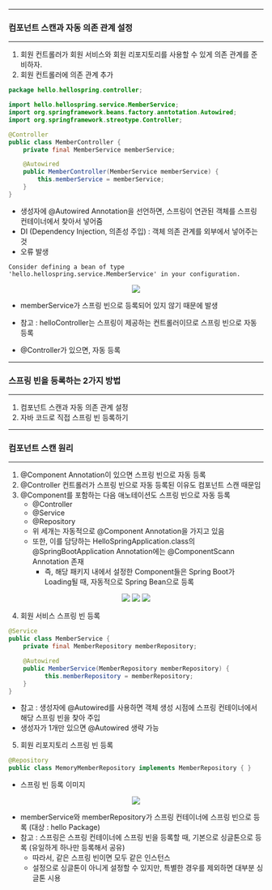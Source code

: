 -----
### 컴포넌트 스캔과 자동 의존 관계 설정
-----
1. 회원 컨트롤러가 회원 서비스와 회원 리포지토리를 사용할 수 있게 의존 관계를 준비하자.
2. 회원 컨트롤러에 의존 관계 추가
```java
package hello.hellospring.controller;

import hello.hellospring.service.MemberService;
import org.springframework.beans.factory.anntotation.Autowired;
import org.springframework.streotype.Controller;

@Controller
public class MemberController {
    private final MemberService memberService;

    @Autowired
    public MemberController(MemberService memberService) {
        this.memberService = memberService;
    }
}
```
  - 생성자에 @Autowired Annotation을 선언하면, 스프링이 연관된 객체를 스프링 컨테이너에서 찾아서 넣어줌
  - DI (Dependency Injection, 의존성 주입) : 객체 의존 관계를 외부에서 넣어주는 것
  - 오류 발생

```
Consider defining a bean of type 'hello.hellospring.service.MemberService' in your configuration.
```
<div align="center">
<img src="https://github.com/sooyounghan/JavaScript/assets/34672301/5dedd976-dd0b-4fc2-8aa7-a50a9818b927">
</div>

  - memberService가 스프링 빈으로 등록되어 있지 않기 때문에 발생

  - 참고 : helloController는 스프링이 제공하는 컨트롤러이므로 스프링 빈으로 자동 등록
  - @Controller가 있으면, 자동 등록

-----
### 스프링 빈을 등록하는 2가지 방법
-----
1. 컴포넌트 스캔과 자동 의존 관계 설정
2. 자바 코드로 직접 스프링 빈 등록하기

-----
### 컴포넌트 스캔 원리
-----
1. @Component Annotation이 있으면 스프링 빈으로 자동 등록
2. @Controller 컨트롤러가 스프링 빈으로 자동 등록된 이유도 컴포넌트 스캔 때문임
3. @Component를 포함하는 다음 애노테이션도 스프링 빈으로 자동 등록
   - @Controller
   - @Service
   - @Repository
   - 위 세개는 자동적으로 @Component Annotation을 가지고 있음
   - 또한, 이를 담당하는 HelloSpringApplication.class의 @SpringBootApplication Annotation에는 @ComponentScann Annotation 존재
     + 즉, 해당 패키지 내에서 설정한 Component들은 Spring Boot가 Loading될 때, 자동적으로 Spring Bean으로 등록
<div align="center">
<img src="https://github.com/sooyounghan/JavaScript/assets/34672301/3e345be5-ed2e-4f4c-85e5-fe95ca667915">
<img src="https://github.com/sooyounghan/JavaScript/assets/34672301/92bb8783-32c5-4372-b675-70e9fe356d9b">
<img src="https://github.com/sooyounghan/JavaScript/assets/34672301/a46ae25c-dfc5-48e4-9389-e46cd9c37820">
</div>

4. 회원 서비스 스프링 빈 등록
```java
@Service
public class MemberService {
    private final MemberRepository memberRepository;

    @Autowired
    public MemberService(MemberRepository memberRepository) {
          this.memberRepository = memberRepository;
    }
}
```
  - 참고 : 생성자에 @Autowired를 사용하면 객체 생성 시점에 스프링 컨테이너에서 해당 스프링 빈을 찾아 주입
  - 생성자가 1개만 있으면 @Autowired 생략 가능

5. 회원 리포지토리 스프링 빈 등록
```java
@Repository
public class MemoryMemberRepository implements MemberRepository { }
```

  - 스프링 빈 등록 이미지
<div align="center">
<img src="https://github.com/sooyounghan/JavaScript/assets/34672301/55761f7f-71c8-4973-bd1c-ed80865b5d55">
</div>

  - memberService와 memberRepository가 스프링 컨테이너에 스프링 빈으로 등록 (대상 : hello Package)
  - 참고 : 스프링은 스프링 컨테이너에 스프링 빈을 등록할 때, 기본으로 싱글톤으로 등록 (유일하게 하나만 등록해서 공유)
    + 따라서, 같은 스프링 빈이면 모두 같은 인스턴스
    + 설정으로 싱글톤이 아니게 설정할 수 있지만, 특별한 경우를 제외하면 대부분 싱글톤 시용
